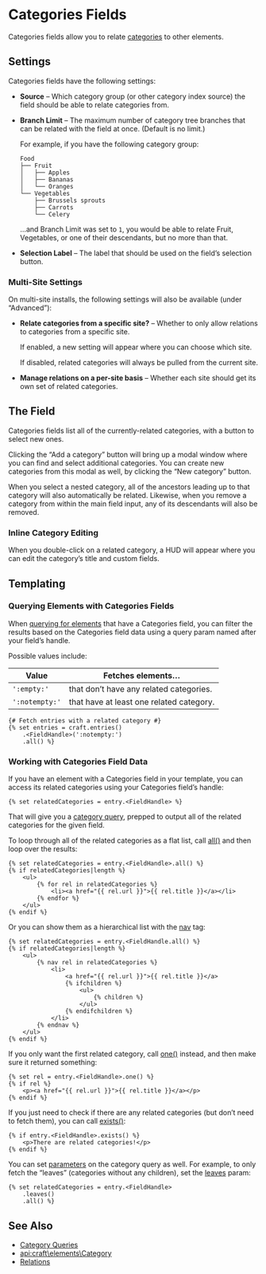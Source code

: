 # Categories Fields

Categories fields allow you to relate [categories](categories.md) to other elements.

## Settings

Categories fields have the following settings:

- **Source** – Which category group (or other category index source) the field should be able to relate categories from.
- **Branch Limit** – The maximum number of category tree branches that can be related with the field at once. (Default is no limit.)

  For example, if you have the following category group:

  ```
  Food
  ├── Fruit
  │   ├── Apples
  │   ├── Bananas
  │   └── Oranges
  └── Vegetables
      ├── Brussels sprouts
      ├── Carrots
      └── Celery
  ```

  …and Branch Limit was set to `1`, you would be able to relate Fruit, Vegetables, or one of their descendants, but no more than that.

- **Selection Label** – The label that should be used on the field’s selection button.

### Multi-Site Settings

On multi-site installs, the following settings will also be available (under “Advanced”):

- **Relate categories from a specific site?** – Whether to only allow relations to categories from a specific site.

  If enabled, a new setting will appear where you can choose which site.

  If disabled, related categories will always be pulled from the current site.

- **Manage relations on a per-site basis** – Whether each site should get its own set of related categories.

## The Field

Categories fields list all of the currently-related categories, with a button to select new ones.

Clicking the “Add a category” button will bring up a modal window where you can find and select additional categories. You can create new categories from this modal as well, by clicking the “New category” button.

When you select a nested category, all of the ancestors leading up to that category will also automatically be related. Likewise, when you remove a category from within the main field input, any of its descendants will also be removed.

### Inline Category Editing

When you double-click on a related category, a HUD will appear where you can edit the category’s title and custom fields.

## Templating

### Querying Elements with Categories Fields

When [querying for elements](dev/element-queries/README.md) that have a Categories field, you can filter the results based on the Categories field data using a query param named after your field’s handle.

Possible values include:

| Value | Fetches elements…
| - | -
| `':empty:'` | that don’t have any related categories.
| `':notempty:'` | that have at least one related category.

```twig
{# Fetch entries with a related category #}
{% set entries = craft.entries()
    .<FieldHandle>(':notempty:')
    .all() %}
```

### Working with Categories Field Data

If you have an element with a Categories field in your template, you can access its related categories using your Categories field’s handle:

```twig
{% set relatedCategories = entry.<FieldHandle> %}
```

That will give you a [category query](dev/element-queries/category-queries.md), prepped to output all of the related categories for the given field.

To loop through all of the related categories as a flat list, call [all()](api:craft\db\Query::all()) and then loop over the results:

```twig
{% set relatedCategories = entry.<FieldHandle>.all() %}
{% if relatedCategories|length %}
    <ul>
        {% for rel in relatedCategories %}
            <li><a href="{{ rel.url }}">{{ rel.title }}</a></li>
        {% endfor %}
    </ul>
{% endif %}
```

Or you can show them as a hierarchical list with the [nav](dev/tags/nav.md) tag:

```twig
{% set relatedCategories = entry.<FieldHandle.all() %}
{% if relatedCategories|length %}
    <ul>
        {% nav rel in relatedCategories %}
            <li>
                <a href="{{ rel.url }}">{{ rel.title }}</a>
                {% ifchildren %}
                    <ul>
                        {% children %}
                    </ul>
                {% endifchildren %}
            </li>
        {% endnav %}
    </ul>
{% endif %}
```

If you only want the first related category, call [one()](api:craft\db\Query::one()) instead, and then make sure it returned something:

```twig
{% set rel = entry.<FieldHandle>.one() %}
{% if rel %}
    <p><a href="{{ rel.url }}">{{ rel.title }}</a></p>
{% endif %}
```

If you just need to check if there are any related categories (but don’t need to fetch them), you can call [exists()](api:craft\db\Query::exists()):

```twig
{% if entry.<FieldHandle>.exists() %}
    <p>There are related categories!</p>
{% endif %}
```

You can set [parameters](dev/element-queries/category-queries.md#parameters) on the category query as well. For example, to only fetch the “leaves” (categories without any children), set the [leaves](dev/element-queries/category-queries.md#leaves) param:

```twig
{% set relatedCategories = entry.<FieldHandle>
    .leaves()
    .all() %}
```

## See Also

* [Category Queries](dev/element-queries/category-queries.md)
* <api:craft\elements\Category>
* [Relations](relations.md)
